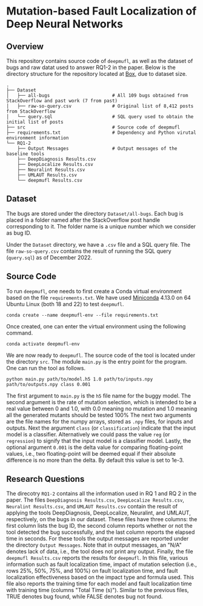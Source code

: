 # Mutation-based Fault Localization of Deep Neural Networks

## Overview

This repository contains source code of `deepmufl`, as well as the dataset of bugs and raw datat used to answer RQ1-2 in the paper.
Below is the directory structure for the repository located at [Box](https://iastate.box.com/s/6thee4ntmma8y7ef3744yw6j9t0i3hfa), due to dataset size.

```plain
.
├── Dataset
│   ├── all-bugs                       # All 109 bugs obtained from StackOverflow and past work (7 from past)
│   ├── raw-so-query.csv               # Original list of 8,412 posts from StackOverflow
│   └── query.sql                      # SQL query used to obtain the initial list of posts
├── src                                # Source code of deepmufl
├── requirements.txt                   # Dependency and Python virutal environment information
└── RQ1-2
    ├── Output Messages                # Output messages of the baseline tools
    ├── DeepDiagnosis Results.csv
    ├── DeepLocalize Results.csv
    ├── Neuralint Results.csv
    ├── UMLAUT Results.csv
    └── deepmufl Results.csv
```

## Dataset
The bugs are stored under the directory `Dataset/all-bugs`.
Each bug is placed in a folder named after the StackOverflow post handle corresponding to it.
The folder name is a unique number which we consider as bug ID.

Under the `Dataset` directory, we have a `.csv` file and a SQL query file.
The file `raw-so-query.csv` contains the result of running the SQL query (`query.sql`) as of December 2022.

## Source Code
To run `deepmufl`, one needs to first create a Conda virtual environment based on the file `requirements.txt`.
We have used [Miniconda](https://docs.conda.io/en/latest/miniconda.html#linux-installers) 4.13.0 on 64 Ubuntu Linux (both 18 and 22) to test `deepmufl`.
```shell
conda create --name deepmufl-env --file requirements.txt
```
Once created, one can enter the virtual environment using the following command.
```shell
conda activate deepmufl-env
```
We are now ready to `deepmufl`.
The source code of the tool is located under the directory `src`.
The module `main.py` is the entry point for the program.
One can run the tool as follows.
```shell
python main.py path/to/model.h5 1.0 path/to/inputs.npy path/to/outputs.npy class 0.001
```
The first argument to `main.py` is the `h5` file name for the buggy model.
The second argument is the rate of mutation selection, which is intended to be a real value between 0 and 1.0, with 0.0 meaning no mutation and 1.0 meaning all the generated mutants should be tested 100% 
The next two arguments are the file names for the numpy arrays, stored as `.npy` files, for inputs and outputs.
Next the argument `class` (or `classification`) indicate that the input model is a classifier.
Alternatively we could pass the value `reg` (or `regression`) to signify that the input model is a classifier model.
Lastly, the optional argument `0.001` is the delta value for comparing floating-point values, i.e., two floating-point will be deemed equal if their absolute difference is no more than the delta.
By default this value is set to 1e-3.

## Research Questions
The direcotry `RQ1-2` contains all the information used in RQ 1 and RQ 2 in the paper.
The files `DeepDiagnosis Results.csv`, `DeepLocalize Results.csv`, `Neuralint Results.csv`, and `UMLAUT Results.csv` contain the result of applying the tools DeepDiagnosis, DeepLocalize, Neuralint, and UMLAUT, respectively, on the bugs in our dataset.
These files have three columns: the first column lists the bug ID, the second column reports whether or not the tool detected the bug successfully, and the last column reports the elapsed time in seconds.
For these tools the output messages are reported under the directory `Output Messages`.
Note that in output messages, an "N/A" denotes lack of data, i.e., the tool does not print any output.
Finally, the file `deepmufl Results.csv` reports the results for `deepmufl`.
In this file, various information such as fault localization time, impact of mutation selection (i.e., rows 25%, 50%, 75%, and 100%) on fault localization time, and fault localization effectiveness based on the impact type and formula used.
This file also reports the training time for each model and fault localization time with training time (columns "Total Time (s)").
Similar to the previous files, TRUE denotes bug found, while FALSE denotes bug not found.
